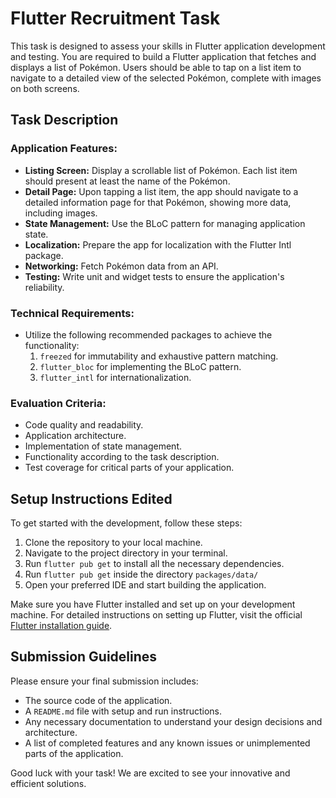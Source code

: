 # Flutter Recruitment Task

This task is designed to assess your skills in Flutter application development and testing. You are required to build a Flutter application that fetches and displays a list of Pokémon. Users should be able to tap on a list item to navigate to a detailed view of the selected Pokémon, complete with images on both screens.

## Task Description

### Application Features:

- **Listing Screen:** Display a scrollable list of Pokémon. Each list item should present at least the name of the Pokémon.
- **Detail Page:** Upon tapping a list item, the app should navigate to a detailed information page for that Pokémon, showing more data, including images.
- **State Management:** Use the BLoC pattern for managing application state.
- **Localization:** Prepare the app for localization with the Flutter Intl package.
- **Networking:** Fetch Pokémon data from an API.
- **Testing:** Write unit and widget tests to ensure the application's reliability.

### Technical Requirements:

- Utilize the following recommended packages to achieve the functionality:
  1. `freezed` for immutability and exhaustive pattern matching.
  2. `flutter_bloc` for implementing the BLoC pattern.
  3. `flutter_intl` for internationalization.

### Evaluation Criteria:

- Code quality and readability.
- Application architecture.
- Implementation of state management.
- Functionality according to the task description.
- Test coverage for critical parts of your application.

## Setup Instructions  Edited

To get started with the development, follow these steps:

1. Clone the repository to your local machine.
2. Navigate to the project directory in your terminal.
3. Run `flutter pub get` to install all the necessary dependencies.
4. Run `flutter pub get` inside the directory `packages/data/`
5. Open your preferred IDE and start building the application.

Make sure you have Flutter installed and set up on your development machine. For detailed instructions on setting up Flutter, visit the official [Flutter installation guide](https://flutter.dev/docs/get-started/install).

## Submission Guidelines

Please ensure your final submission includes:

- The source code of the application.
- A `README.md` file with setup and run instructions.
- Any necessary documentation to understand your design decisions and architecture.
- A list of completed features and any known issues or unimplemented parts of the application.

Good luck with your task! We are excited to see your innovative and efficient solutions.
